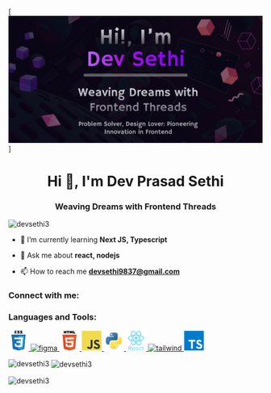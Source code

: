 [![MasterHead](github-banner.png)]
<h1 align="center">Hi 👋, I'm Dev Prasad Sethi</h1>
<h3 align="center">Weaving Dreams with Frontend Threads</h3>

<p align="left"> <img src="https://komarev.com/ghpvc/?username=devsethi3&label=Profile%20views&color=0e75b6&style=flat" alt="devsethi3" /> </p>

- 🌱 I’m currently learning **Next JS, Typescript**

- 💬 Ask me about **react, nodejs**

- 📫 How to reach me **devsethi9837@gmail.com**

<h3 align="left">Connect with me:</h3>
<p align="left">
</p>

<h3 align="left">Languages and Tools:</h3>
<p align="left"> <a href="https://www.w3schools.com/css/" target="_blank" rel="noreferrer"> <img src="https://raw.githubusercontent.com/devicons/devicon/master/icons/css3/css3-original-wordmark.svg" alt="css3" width="40" height="40"/> </a> <a href="https://www.figma.com/" target="_blank" rel="noreferrer"> <img src="https://www.vectorlogo.zone/logos/figma/figma-icon.svg" alt="figma" width="40" height="40"/> </a> <a href="https://www.w3.org/html/" target="_blank" rel="noreferrer"> <img src="https://raw.githubusercontent.com/devicons/devicon/master/icons/html5/html5-original-wordmark.svg" alt="html5" width="40" height="40"/> </a> <a href="https://developer.mozilla.org/en-US/docs/Web/JavaScript" target="_blank" rel="noreferrer"> <img src="https://raw.githubusercontent.com/devicons/devicon/master/icons/javascript/javascript-original.svg" alt="javascript" width="40" height="40"/> </a> <a href="https://www.python.org" target="_blank" rel="noreferrer"> <img src="https://raw.githubusercontent.com/devicons/devicon/master/icons/python/python-original.svg" alt="python" width="40" height="40"/> </a> <a href="https://reactjs.org/" target="_blank" rel="noreferrer"> <img src="https://raw.githubusercontent.com/devicons/devicon/master/icons/react/react-original-wordmark.svg" alt="react" width="40" height="40"/> </a> <a href="https://tailwindcss.com/" target="_blank" rel="noreferrer"> <img src="https://www.vectorlogo.zone/logos/tailwindcss/tailwindcss-icon.svg" alt="tailwind" width="40" height="40"/> </a> <a href="https://www.typescriptlang.org/" target="_blank" rel="noreferrer"> <img src="https://raw.githubusercontent.com/devicons/devicon/master/icons/typescript/typescript-original.svg" alt="typescript" width="40" height="40"/> </a> </p>

<p><img align="left" src="https://github-readme-stats.vercel.app/api/top-langs?username=devsethi3&show_icons=true&locale=en&layout=compact" alt="devsethi3" /></p>

<p>&nbsp;<img align="center" src="https://github-readme-stats.vercel.app/api?username=devsethi3&show_icons=true&locale=en" alt="devsethi3" /></p>

<p><img align="center" src="https://github-readme-streak-stats.herokuapp.com/?user=devsethi3&" alt="devsethi3" /></p>
